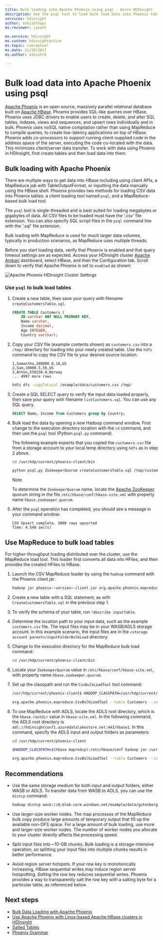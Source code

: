 ```yaml
---
title: Bulk loading into Apache Phoenix using psql - Azure HDInsight 
description: Use the psql tool to load bulk load data into Phoenix tables.
services: hdinsight
author: ashishthaps
ms.reviewer: jasonh

ms.service: hdinsight
ms.custom: hdinsightactive
ms.topic: conceptual
ms.date: 11/10/2017
ms.author: ashishth

---
```

# Bulk load data into Apache Phoenix using psql

[Apache Phoenix](http://phoenix.apache.org/) is an open source, massively parallel relational database built on [Apache HBase](../hbase/apache-hbase-overview.md). Phoenix provides SQL-like queries over HBase. Phoenix uses JDBC drivers to enable users to create, delete, and alter SQL tables, indexes, views and sequences, and upsert rows individually and in bulk. Phoenix uses noSQL native compilation rather than using MapReduce to compile queries, to create low-latency applications on top of HBase. Phoenix adds co-processors to support running client-supplied code in the address space of the server, executing the code co-located with the data. This minimizes client/server data transfer.  To work with data using Phoenix in HDInsight, first create tables and then load data into them.

## Bulk loading with Apache Phoenix

There are multiple ways to get data into HBase including using client APIs, a MapReduce job with TableOutputFormat, or inputting the data manually using the HBase shell. Phoenix provides two methods for loading CSV data into Phoenix tables: a client loading tool named `psql`, and a MapReduce-based bulk load tool.

The `psql` tool is single-threaded and is best suited for loading megabytes or gigabytes of data. All CSV files to be loaded must have the '.csv' file extension.  You can also specify SQL script files in the `psql` command line with the '.sql' file extension.

Bulk loading with MapReduce is used for much larger data volumes, typically in production scenarios, as MapReduce uses multiple threads.

Before you start loading data, verify that Phoenix is enabled and that query timeout settings are as expected.  Access your HDInsight cluster [Apache Ambari](https://ambari.apache.org/) dashboard, select HBase, and then the Configuration tab.  Scroll down to verify that Apache Phoenix is set to `enabled` as shown:

![Apache Phoenix HDInsight Cluster Settings](./media/apache-hbase-phoenix-psql/ambari-phoenix.png)

### Use `psql` to bulk load tables

1. Create a new table, then save your query with filename `createCustomersTable.sql`.

    ```sql
    CREATE TABLE Customers (
        ID varchar NOT NULL PRIMARY KEY,
        Name varchar,
        Income decimal,
        Age INTEGER,
        Country varchar);
    ```

2. Copy your CSV file (example contents shown) as `customers.csv` into a `/tmp/` directory for loading into your newly created table.  Use the `hdfs` command to copy the CSV file to your desired source location.

    ```
    1,Samantha,260000.0,18,US
    2,Sam,10000.5,56,US
    3,Anton,550150.0,Norway
    ... 4997 more rows 
    ```

    ```bash
    hdfs dfs -copyToLocal /example/data/customers.csv /tmp/
    ```

3. Create a SQL SELECT query to verify the input data loaded properly, then save your query with filename `listCustomers.sql`. You can use any SQL query.
     ```sql
    SELECT Name, Income from Customers group by Country;
    ```

4. Bulk load the data by opening a *new* Hadoop command window. First change to the execution directory location with the `cd` command, and then use the `psql` tool (Python `psql.py` command). 

    The following example expects that you copied the `customers.csv` file from a storage account to your local temp directory using `hdfs` as in step 2 above.

    ```bash
    cd /usr/hdp/current/phoenix-client/bin

    python psql.py ZookeeperQuorum createCustomersTable.sql /tmp/customers.csv listCustomers.sql
    ```

    > [!NOTE] 
    > To determine the `ZookeeperQuorum` name, locate the [Apache ZooKeeper](https://zookeeper.apache.org/) quorum string in the file `/etc/hbase/conf/hbase-site.xml` with property name `hbase.zookeeper.quorum`.

5. After the `psql` operation has completed, you should see a message in your command window:

    ```
    CSV Upsert complete. 5000 rows upserted
    Time: 4.548 sec(s)
    ```

## Use MapReduce to bulk load tables

For higher-throughput loading distributed over the cluster, use the MapReduce load tool. This loader first converts all data into HFiles, and then provides the created HFiles to HBase.

1. Launch the CSV MapReduce loader by using the `hadoop` command with the Phoenix client jar:

    ```bash
    hadoop jar phoenix-<version>-client.jar org.apache.phoenix.mapreduce.CsvBulkLoadTool --table CUSTOMERS --input /data/customers.csv
    ```

2. Create a new table with a SQL statement, as with `CreateCustomersTable.sql` in the previous step 1.

3. To verify the schema of your table, run `!describe inputTable`.

4. Determine the location path to your input data, such as the example `customers.csv` file. The input files may be in your WASB/ADLS storage account. In this example scenario, the input files are in the `<storage account parent>/inputFolderBulkLoad` directory.

5. Change to the execution directory for the MapReduce bulk load command:

    ```bash
    cd /usr/hdp/current/phoenix-client/bin
    ```

6. Locate your `ZookeeperQuorum` value in `/etc/hbase/conf/hbase-site.xml`, with property name `hbase.zookeeper.quorum`.

7. Set up the classpath and run the `CsvBulkLoadTool` tool command:

    ```bash
    /usr/hdp/current/phoenix-client$ HADOOP_CLASSPATH=/usr/hdp/current/hbase-client/lib/hbase-protocol.jar:/etc/hbase/conf hadoop jar /usr/hdp/2.4.2.0-258/phoenix/phoenix-4.4.0.2.4.2.0-258-client.jar

    org.apache.phoenix.mapreduce.CsvBulkLoadTool --table Customers --input /inputFolderBulkLoad/customers.csv –zookeeper ZookeeperQuorum:2181:/hbase-unsecure
    ```

8. To use MapReduce with ADLS, locate the ADLS root directory, which is the `hbase.rootdir` value in `hbase-site.xml`. In the following command, the ADLS root directory is `adl://hdinsightconf1.azuredatalakestore.net:443/hbase1`. In this command, specify the ADLS input and output folders as parameters:

    ```bash
    cd /usr/hdp/current/phoenix-client

    $HADOOP_CLASSPATH=$(hbase mapredcp):/etc/hbase/conf hadoop jar /usr/hdp/2.4.2.0-258/phoenix/phoenix-4.4.0.2.4.2.0-258-client.jar

    org.apache.phoenix.mapreduce.CsvBulkLoadTool --table Customers --input adl://hdinsightconf1.azuredatalakestore.net:443/hbase1/data/hbase/temp/input/customers.csv –zookeeper ZookeeperQuorum:2181:/hbase-unsecure --output  adl://hdinsightconf1.azuredatalakestore.net:443/hbase1/data/hbase/output1
    ```

## Recommendations

* Use the same storage medium for both input and output folders, either  WASB or  ADLS. To transfer data from WASB to ADLS, you can use the `distcp` command:

    ```bash
    hadoop distcp wasb://@.blob.core.windows.net/example/data/gutenberg adl://.azuredatalakestore.net:443/myfolder
    ```

* Use larger-size worker nodes. The map processes of the MapReduce bulk copy produce large amounts of temporary output that fill up the available non-DFS space. For a large amount of bulk loading, use more and larger-size worker nodes. The number of worker nodes you allocate to your cluster directly affects the processing speed.

* Split input files into ~10-GB chunks. Bulk loading is a storage-intensive operation, so splitting your input files into multiple chunks results in better performance.

* Avoid region server hotspots. If your row key is monotonically increasing, HBase sequential writes may induce region server hotspotting. *Salting* the row key reduces sequential writes. Phoenix provides a way to transparently salt the row key with a salting byte for a particular table, as referenced below.

## Next steps

* [Bulk Data Loading with Apache Phoenix](http://phoenix.apache.org/bulk_dataload.html)
* [Use Apache Phoenix with Linux-based Apache HBase clusters in HDInsight](../hbase/apache-hbase-phoenix-squirrel-linux.md)
* [Salted Tables](https://phoenix.apache.org/salted.html)
* [Phoenix Grammar](http://phoenix.apache.org/language/index.html)
